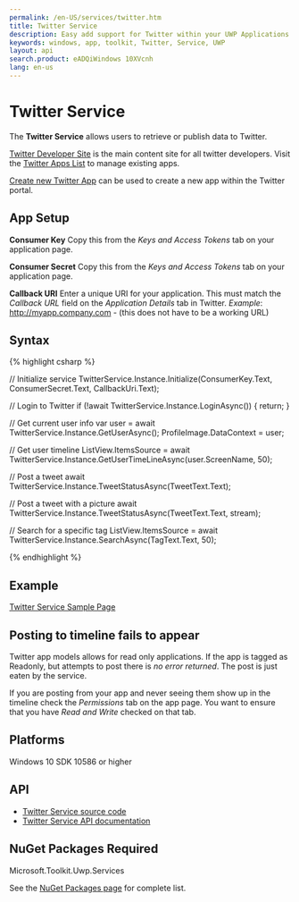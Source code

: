 ```yaml
---
permalink: /en-US/services/twitter.htm
title: Twitter Service 
description: Easy add support for Twitter within your UWP Applications
keywords: windows, app, toolkit, Twitter, Service, UWP
layout: api
search.product: eADQiWindows 10XVcnh
lang: en-us
---
```


# Twitter Service

The **Twitter Service** allows users to retrieve or publish data to Twitter. 

[Twitter Developer Site](https://dev.twitter.com) is the main content site for all twitter developers.  Visit the [Twitter Apps List](https://apps.twitter.com/) to manage existing apps.

[Create new Twitter App](https://apps.twitter.com/app/new) can be used to create a new app within the Twitter portal.

## App Setup

**Consumer Key**
Copy this from the *Keys and Access Tokens* tab on your application page. 

**Consumer Secret**
Copy this from the *Keys and Access Tokens* tab on your application page. 

**Callback URI** Enter a unique URI for your application.  This must match the *Callback URL* field on the *Application Details* tab in Twitter.
*Example*: http://myapp.company.com - (this does not have to be a working URL)

## Syntax

{% highlight csharp %}

// Initialize service
TwitterService.Instance.Initialize(ConsumerKey.Text, ConsumerSecret.Text, CallbackUri.Text);

// Login to Twitter
if (!await TwitterService.Instance.LoginAsync())
{
    return;
}

// Get current user info
var user = await TwitterService.Instance.GetUserAsync();
ProfileImage.DataContext = user;

// Get user timeline
ListView.ItemsSource = await TwitterService.Instance.GetUserTimeLineAsync(user.ScreenName, 50);

// Post a tweet
await TwitterService.Instance.TweetStatusAsync(TweetText.Text);

// Post a tweet with a picture
await TwitterService.Instance.TweetStatusAsync(TweetText.Text, stream);

// Search for a specific tag
ListView.ItemsSource = await TwitterService.Instance.SearchAsync(TagText.Text, 50);

{% endhighlight %}

## Example

[Twitter Service Sample Page](https://github.com/Microsoft/UWPCommunityToolkit/tree/master/Microsoft.Toolkit.Uwp.SampleApp/SamplePages/Twitter%20Service)

## Posting to timeline fails to appear

Twitter app models allows for read only applications.  If the app is tagged as Readonly, but attempts to post there is *no error returned*.  The post is just eaten by the service.

If you are posting from your app and never seeing them show up in the timeline check the *Permissions* tab on the app page.  You want to ensure that you have *Read and Write* checked on that tab.

## Platforms

Windows 10 SDK 10586 or higher

## API

* [Twitter Service source code](https://github.com/Microsoft/UWPCommunityToolkit/tree/master/Microsoft.Toolkit.Uwp.Services/Services/Twitter)
* [Twitter Service API documentation]({{site.baseurl}}/{{page.lang}}/api/Microsoft_Toolkit_Uwp_Services_Twitter_TwitterService.htm)

## NuGet Packages Required

Microsoft.Toolkit.Uwp.Services

See the [NuGet Packages page]({{site.baseurl}}/{{page.lang}}/nugetpackages.htm) for complete list.


